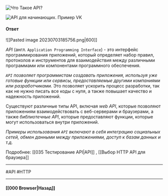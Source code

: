 ![Что Такое API?](https://youtu.be/ngyOYuTrUk8?t=98)

![API для начинающих. Пример VK](https://www.youtube.com/watch?v=w8t4tdtIzYY)

#### Ответ

![[Pasted image 20230703185756.png|600]]

*API* (англ. `Application Programming Interface`) - это интерфейс программирования приложений, который определяет набор правил, протоколов и инструментов для взаимодействия между различными программами или компонентами программного обеспечения.

*`API` позволяет программистам создавать приложения, используя уже готовые функции или сервисы, предоставляемые другими компаниями или разработчиками.* Это позволяет ускорить процесс разработки, так как не нужно писать все коды с нуля, а также повышает качество и надежность приложений.

Существуют различные типы API, включая *web API*, которые позволяют приложениям взаимодействовать с веб-серверами и браузерами, а также *библиотечные API*, которые предоставляют функции, которые могут использоваться внутри приложений.

*Примеры использования `API` включают в себя интеграцию социальных сетей, обмен данными между приложениями, доступ к базам данных и т.д.*

Подробнее: [[035 Тестирование API|API]] , [[Выбор HTTP API для браузера]]

___
#API #HTTP

___

#### [[000 Browser|Назад]]
